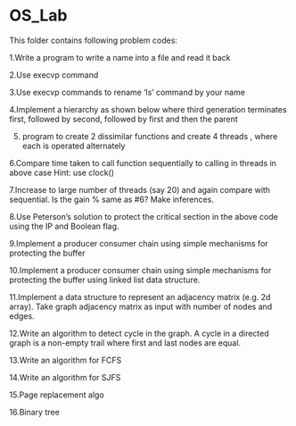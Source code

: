 # OS_Lab

 This folder contains following problem codes:

1.Write a program to write a name into a file and read it back 

2.Use execvp command 

3.Use execvp commands to rename ‘ls’ command by your name 

4.Implement a hierarchy as shown below where third generation terminates first, followed by second, followed by first and then the parent

5. program to create 2 dissimilar functions and create 4 threads , where each is operated alternately

6.Compare time taken to call function sequentially to calling in threads in above case  Hint: use clock() 

7.Increase to large number of threads (say 20) and again compare with sequential. Is the gain % same as #6? Make inferences.

8.Use Peterson’s solution to protect the critical section in the above code using the IP and Boolean flag. 

9.Implement a producer consumer chain using simple mechanisms for protecting the buffer 

10.Implement a producer consumer chain using simple mechanisms for protecting the buffer using linked list data structure. 

11.Implement a data structure to represent an adjacency matrix (e.g. 2d array). Take graph adjacency matrix as input with number of nodes and edges. 

12.Write an algorithm to detect cycle in the graph. A cycle in a directed graph is a non-empty trail where first and last nodes are equal. 

13.Write an algorithm for FCFS 

14.Write an algorithm for SJFS 

15.Page replacement algo

16.Binary tree

